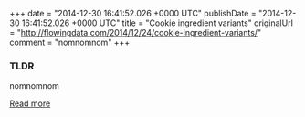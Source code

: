 +++
date = "2014-12-30 16:41:52.026 +0000 UTC"
publishDate = "2014-12-30 16:41:52.026 +0000 UTC"
title = "Cookie ingredient variants"
originalUrl = "http://flowingdata.com/2014/12/24/cookie-ingredient-variants/"
comment = "nomnomnom"
+++

### TLDR

nomnomnom

[Read more](http://flowingdata.com/2014/12/24/cookie-ingredient-variants/)
